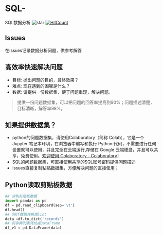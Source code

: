 # SQL-
SQL数据分析
![star]( https://visitor-badge.glitch.me/badge?page_id=ministep_sql_dataanalysis)
[![HitCount](http://hits.dwyl.com/keministep/SQL_DataAnalysis.svg)](http://hits.dwyl.com/keministep/SQL_DataAnalysis)

## Issues
在issues记录数据分析问题，供参考解答

## 高效率快速解决问题
- 目标: 抛出问题的目的，最终效果？
- 难点: 现在遇到的困哪是什么？
- 数据: 请提供一份数据集，便于问题重现，解决问题。
> 提供一份问题数据集，可以把问题的回答率提高到90%；问题描述清楚，目标清晰，解答率98%。

## 如果提供数据集？
- python的问题数据集，请使用Colaboratory（简称 Colab），它是一个 Jupyter 笔记本环境，在浏览器中编写和执行 Python 代码，不需要进行任何设置就可以使用，并且完全在云端运行,存储在 Google 云端硬盘，并且可以共享，免费使用。[欢迎使用 Colaboratory - Colaboratory](https://colab.research.google.com/notebooks/intro.ipynb#scrollTo=5fCEDCU_qrC0 )]
- SQL的问题数据集，可直接使用共享的SQL账号密码提供问题描述
- Issues直接复制粘贴数据集，方便解决问题的直接使用；

## Python读取剪贴板数据
```python
## 读取剪贴板数据
import pandas as pd
df = pd.read_clipboard(sep='\t')
df.head()
## 将df数据转换成list
data =df.to_dict('records')
## 将字典列表转成成DataFrame
df_v1 = pd.DataFrame(data)
```





